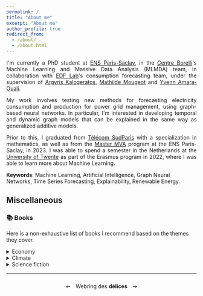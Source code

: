 ```yaml
---
permalink: /
title: "About me"
excerpt: "About me"
author_profile: true
redirect_from: 
  - /about/
  - /about.html
---
```


<div style="text-align: justify"> 
  I'm currently a PhD student at <a href="https://ens-paris-saclay.fr/">ENS Paris-Saclay</a>, in the <a href="https://centreborelli.ens-paris-saclay.fr/fr">Centre Borelli</a>'s Machine Learning and Massive Data Analysis (MLMDA) team, in collaboration with <a href="https://www.edf.fr/groupe-edf/inventer-l-avenir-de-l-energie/r-d-un-savoir-faire-mondial">EDF Lab</a>'s consumption forecasting team, under the supervision of <a href="https://scholar.google.com/citations?hl=en&user=oEcLSFEAAAAJ">Argyris Kalogeratos</a>, <a href="https://scholar.google.com/citations?hl=en&user=j2cJzNAAAAAJ">Mathilde Mougeot</a> and <a href="https://scholar.google.com/citations?user=7UtFnUcAAAAJ&hl=en">Yvenn Amara-Ouali</a>.

  My work involves testing new methods for forecasting electricity consumption and production for power grid management, using graph-based neural networks. In particular, I'm interested in developing temporal and dynamic graph models that can be explained in the same way as generalized additive models.

  Prior to this, I graduated from <a href="https://www.telecom-sudparis.eu/">Télécom SudParis</a> with a specialization in mathematics, as well as from the <a href="https://www.master-mva.com/">Master MVA</a> program at the ENS Paris-Saclay, in 2023. I was able to spend a semester in the Netherlands at the <a href="https://www.utwente.nl/en/">University of Twente</a> as part of the Erasmus program in 2022, where I was able to learn more about Machine Learning.
</div>

**Keywords**: Machine Learning, Artificial Intelligence, Graph Neural Networks, Time Series Forecasting, Explainability, Renewable Energy.

## Miscellaneous

### :books: Books

Here is a non-exhaustive list of books I recommend based on the themes they cover. 

<details>
  <summary>Economy</summary>
  * Donella Meadows, Dennis Meadows, Jørgen Randers, and William Behrens III. **The Limits to Growth: a Report for the Club of Rome's Project on the Predicament of Mankind**. New York: Universe Books, 1972.
  
  * The Shift Project. **Climat, crises: Le plan de transformation de l'économie française**. Odile Jacob, 2022.

  * Timothée Parrique. **Ralentir ou périr: L'économie de la décroissance**. Seuil, 2023.
</details> 
<details>
  <summary>Climate</summary>
  * Inès Léraud, Pierre van Hove. **Algues vertes, l'histoire interdite**. Delcourt, 2019.

  * Jean-Marc Jancovici, Christophe Blain. **Le Monde sans fin**. Dargaud, 2021.

  * Anne Bres, Claire Marc, Bonpote. **Tout comprendre (ou presque) sur le climat**. CNRS Éditions, 2022.
</details>
<details>
  <summary>Science fiction</summary>
  * René Barjavel, Christian de Metter. **La nuit des temps**. Phileas, 2021.
</details>
  
<hr style="border: none; border-top: 2px solid #ccc;"><footer style="text-align: center; padding: 10px 0; width: 100%; position: relative; bottom: 0; left: 0;">
  <a href="https://henri-saudubray.fr/" style="color: #000; text-decoration: none; margin: 0 10px;">    ⇜
  </a>
  Webring des <b>délices</b>
    <a href="https://valeran-maytie.fr/" style="color: #000; text-decoration: none; margin: 0 10px;">
    ⇝
  </a>
</footer>
